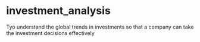 # investment_analysis
Tyo understand the global trends in investments so that a company can take the investment decisions effectively
